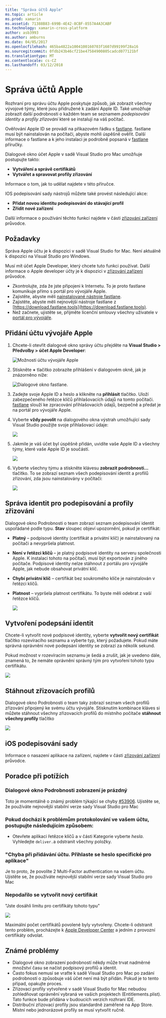 ```yaml
---
title: "Správa účtů Apple"
ms.topic: article
ms.prod: xamarin
ms.assetid: 71388B83-699B-4E42-8CBF-8557A4A3CABF
ms.technology: xamarin-cross-platform
author: asb3993
ms.author: amburns
ms.date: 04/05/2017
ms.openlocfilehash: 465ba4822a1004100160703f1607d99199f28a16
ms.sourcegitcommit: 0fdb243b46cf21be47584900805cadcd077121bf
ms.translationtype: MT
ms.contentlocale: cs-CZ
ms.lasthandoff: 03/12/2018
---
```

# <a name="apple-account-management"></a>Správa účtů Apple

Rozhraní pro správu účtu Apple poskytuje způsob, jak zobrazit všechny vývojové týmy, které jsou přidružené k zadání Apple ID. Také umožňuje zobrazit další podrobnosti o každém team se seznamem _podepisování identity_ a _profily zřizování_ které se instalují na váš počítač.

Ověřování Apple ID se provádí na příkazovém řádku s [fastlane](https://fastlane.tools/). fastlane musí být nainstalován na počítači, abyste mohli úspěšně ověřit. Další informace o fastlane a k jeho instalaci je podrobně popsaná v [fastlane](~/ios/deploy-test/provisioning/fastlane/index.md) příručky.

Dialogové okno účet Apple v sadě Visual Studio pro Mac umožňuje postupujte takto:

* **Vytváření a správě certifikátů** 
* **Vytvářet a spravovat profily zřizování** 

Informace o tom, jak to udělat najdete v této příručce.

IOS podepisování sady nástrojů můžete také provést následující akce:

* **Přidat novou identitu podepisování do stávající profil** 
* **Zřídit nové zařízení** 

Další informace o používání těchto funkcí najdete v části [zřizování zařízení](~/ios/get-started/installation/device-provisioning/index.md) průvodce.
️
## <a name="requirements"></a>Požadavky

Správa Apple účtu je k dispozici v sadě Visual Studio for Mac. Není aktuálně k dispozici na Visual Studio pro Windows.

Musí mít účet Apple Developer, který chcete tuto funkci používat. Další informace o Apple developer účty je k dispozici v [zřizování zařízení](~/ios/get-started/installation/device-provisioning/index.md) průvodce.

- Zkontrolujte, zda že jste připojeni k Internetu. To je proto fastlane komunikuje přímo s portál pro vývojáře Apple.
- Zajistěte, abyste měli [nainstalované nástroje fastlane](~/ios/deploy-test/provisioning/fastlane/index.md#Installation).
- Zajistěte, abyste měli nejnovější nástroje fastlane z [https://download.fastlane.tools](https://download.fastlane.tools).
- Než začnete, ujistěte se, přijměte licenční smlouvy všechny uživatele v [portál pro vývojáře](https://developer.apple.com/account/).

## <a name="adding-an-apple-developer-account"></a>Přidání účtu vývojáře Apple

1. Chcete-li otevřít dialogové okno správy účtu přejděte na **Visual Studio > Předvolby > účet Apple Developer**:

    ![Možnosti účtu vývojáře Apple](apple-account-management-images/image1.png)

2. Stiskněte  **+**  tlačítko zobrazíte přihlášení v dialogovém okně, jak je znázorněno níže: 

    ![Dialogové okno fastlane.](apple-account-management-images/image2.png)

4. Zadejte svoje Apple ID a heslo a klikněte na **přihlásit** tlačítko. Uloží zabezpečeného řetězce klíčů přihlašovacích údajů na tomto počítači. [fastlane](~/ios/deploy-test/provisioning/fastlane/index.md) slouží ke zpracování přihlašovacích údajů, bezpečně a předat je na portál pro vývojáře Apple.
 
5. Vyberte **vždy povolit** na dialogového okna výstrah umožňující sady Visual Studio použijte svoje přihlašovací údaje:

    ![](apple-account-management-images/image4.png)

6. Jakmile je váš účet byl úspěšně přidán, uvidíte vaše Apple ID a všechny týmy, které vaše Apple ID je součástí.

    ![](apple-account-management-images/image5.png)

7. Vyberte všechny týmu a stiskněte klávesu **zobrazit podrobnosti...** tlačítko. To se zobrazí seznam všech podepisování identit a profilů zřizování, zda jsou nainstalovány v počítači:

    ![](apple-account-management-images/image6.png)


<a name="managing"/>
    


## <a name="managing-signing-identities-and-provisioning-profiles"></a>Správa identit pro podepisování a profily zřizování

Dialogové okno Podrobnosti o team zobrazí seznam podepisování identit uspořádané podle typu. **Stav** sloupec objeví upozornění, pokud je certifikát: 

* **Platný** – podpisové identity (certifikát a privátní klíč) je nainstalovaný na počítači a nevypršela platnost.

* **Není v řetězci klíčů** – je platný podpisové identity na serveru společnosti Apple. K instalaci tohoto na počítači, musí být exportován z jiného počítače. Podpisové identity nelze stáhnout z portálu pro vývojáře Apple, jak nebude obsahovat privátní klíč.

* **Chybí privátní klíč** – certifikát bez soukromého klíče je nainstalován v řetězci klíčů.

* **Platnost** – vypršela platnost certifikátu. To byste měli odebrat z vaší řetězce klíčů.

  ![](apple-account-management-images/image7.png)

## <a name="create-a-signing-identities"></a>Vytvoření podepsání identit

Chcete-li vytvořit nové podpisové identity, vyberte **vytvořit nový certifikát** tlačítko rozevíracího seznamu a vyberte typ, který požadujete. Pokud máte správná oprávnění nové podepsání identity se zobrazí za několik sekund.

Pokud možnost v rozevíracím seznamu je šedá a zrušit, jak je uvedeno dále, znamená to, že nemáte oprávnění správný tým pro vytvoření tohoto typu certifikátu.

![](apple-account-management-images/image8.png)

## <a name="download-provisioning-profiles"></a>Stáhnout zřizovacích profilů

Dialogové okno Podrobnosti o team taky zobrazí seznam všech profilů zřizování připojený ke svému účtu vývojáře. Stisknutím kombinace kláves si můžete stáhnout všechny zřizovacích profilů do místního počítače **stáhnout všechny profily** tlačítko

![](apple-account-management-images/image9.png)

## <a name="ios-bundle-signing"></a>iOS podepisování sady

Informace o nasazení aplikace na zařízení, najdete v části [zřizování zařízení](~/ios/get-started/installation/device-provisioning/index.md) průvodce.

## <a name="troubleshooting"></a>Poradce při potížích

### <a name="view-details-dialog-is-empty"></a>Dialogové okno Podrobnosti zobrazení je prázdný

Toto je momentálně o známý problém týkající se chyby [#53906](https://bugzilla.xamarin.com/show_bug.cgi?id=53906). Ujistěte se, že používáte nejnovější stabilní verze sady Visual Studio pro Mac

### <a name="if-you-are-experiencing-issues-logging-in-your-account-please-try-the-following"></a>Pokud dochází k problémům protokolování ve vašem účtu, postupujte následujícím způsobem:

* Otevřete aplikaci řetězce klíčů a v části Kategorie vyberte *hesla*. Vyhledejte `deliver.`a odstranit všechny položky.

### <a name="error-adding-account-please-sign-in-with-an-app-specific-password"></a>"Chyba při přidávání účtu. Přihlaste se heslo specifické pro aplikace"

Je to proto, že povolíte 2 Multi-Factor authentication na vašem účtu. Ujistěte se, že používáte nejnovější stabilní verze sady Visual Studio pro Mac

### <a name="failed-to-create-new-certificate"></a>Nepodařilo se vytvořit nový certifikát
"Jste dosáhli limitu pro certifikáty tohoto typu"

![](apple-account-management-images/image10.png)

Maximální počet certifikátů povolené byly vytvořeny. Chcete-li odstranit tento problém, procházejte k [Apple Developer Center](https://developer.apple.com/account/ios/certificate/distribution) a jedním z provozní certifikáty odvolat.

## <a name="known-issues"></a>Známé problémy

* Dialogové okno zobrazení podrobností někdy může trvat nadměrné množství času se načíst podpisový profilů a identit.
* Často fokus nemusí se vraťte k sadě Visual Studio pro Mac po zadání podrobností o způsobuje váš účet není má být přidán. Pokud je to tento případ, opakujte proces.
* Zřizovací profily vytvořené v sadě Visual Studio for Mac nebudou zohledňovat oprávnění vybraná ve vašich projektech (Entitlements.plist). Tato funkce bude přidána v budoucích verzích rozhraní IDE.
* Distribuční zřizovací profily jsou standardně zaměřené na App Store. Místní nebo jednorázové profily se musí vytvořit ručně.
